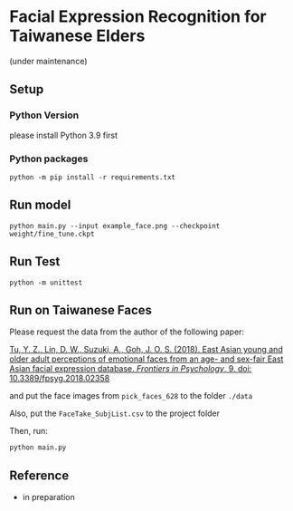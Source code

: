 # Facial Expression Recognition for Taiwanese Elders

(under maintenance)

## Setup

### Python Version

please install Python 3.9 first

### Python packages

```
python -m pip install -r requirements.txt
```

## Run model

```
python main.py --input example_face.png --checkpoint weight/fine_tune.ckpt
```

## Run Test

```
python -m unittest
```

## Run on Taiwanese Faces

Please request the data from the author of the following paper:

[Tu, Y. Z., Lin, D. W., Suzuki, A., Goh, J. O. S. (2018). East Asian young and older adult perceptions of emotional faces from an age- and sex-fair East Asian facial expression database. *Frontiers in Psychology*, 9. doi: 10.3389/fpsyg.2018.02358](https://www.frontiersin.org/articles/10.3389/fpsyg.2018.02358/)

and put the face images from `pick_faces_628` to the folder `./data`

Also, put the `FaceTake_SubjList.csv` to the project folder

Then, run:

```
python main.py
```

## Reference

- in preparation
